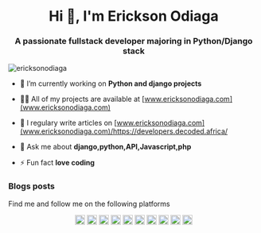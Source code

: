
<h1 align="center">Hi 👋, I'm Erickson Odiaga</h1>
<h3 align="center">A passionate fullstack developer majoring in Python/Django stack</h3>

<p align="left"> <img src="https://komarev.com/ghpvc/?username=ericksonodiaga" alt="ericksonodiaga" /> </p>

- 🔭 I’m currently working on **Python and django projects**

- 👨‍💻 All of my projects are available at [www.ericksonodiaga.com](www.ericksonodiaga.com)

- 📝 I regulary write articles on [www.ericksonodiaga.com](www.ericksonodiaga.com)/https://developers.decoded.africa/

- 💬 Ask me about **django,python,API,Javascript,php**

- ⚡ Fun fact **love coding**

### Blogs posts
Find me and follow me on the following platforms
<!-- BLOG-POST-LIST:START -->
<!-- BLOG-POST-LIST:END -->

<p align="center">
<a href="https://codepen.io/ericksonodiaga" target="blank"><img align="center" src="https://cdn.jsdelivr.net/npm/simple-icons@3.0.1/icons/codepen.svg" alt="ericksonodiaga" height="20" width="20" /></a>
<a href="https://dev.to/ericksonodiaga" target="blank"><img align="center" src="https://cdn.jsdelivr.net/npm/simple-icons@3.0.1/icons/dev-dot-to.svg" alt="ericksonodiaga" height="20" width="20" /></a>
<a href="https://twitter.com/ericksonodiaga" target="blank"><img align="center" src="https://cdn.jsdelivr.net/npm/simple-icons@3.0.1/icons/twitter.svg" alt="ericksonodiaga" height="20" width="20" /></a>
<a href="https://ke.linkedin.com/in/erickson-odiaga-6b1abb154" target="blank"><img align="center" src="https://cdn.jsdelivr.net/npm/simple-icons@3.0.1/icons/linkedin.svg" alt="ericksonodiaga" height="20" width="20" /></a>
<a href="https://stackoverflow.com/users/ericksonodiaga" target="blank"><img align="center" src="https://cdn.jsdelivr.net/npm/simple-icons@3.0.1/icons/stackoverflow.svg" alt="ericksonodiaga" height="20" width="20" /></a>
<a href="https://kaggle.com/ericksonodiaga" target="blank"><img align="center" src="https://cdn.jsdelivr.net/npm/simple-icons@3.0.1/icons/kaggle.svg" alt="ericksonodiaga" height="20" width="20" /></a>
<a href="https://www.facebook.com/odiagaerickson2/" target="blank"><img align="center" src="https://cdn.jsdelivr.net/npm/simple-icons@3.0.1/icons/facebook.svg" alt="ericksonodiaga" height="20" width="20" /></a>
<a href="https://instagram.com/ericksonodiaga" target="blank"><img align="center" src="https://cdn.jsdelivr.net/npm/simple-icons@3.0.1/icons/instagram.svg" alt="ericksonodiaga" height="20" width="20" /></a>
<a href="https://medium.com/@ericksonodiaga" target="blank"><img align="center" src="https://cdn.jsdelivr.net/npm/simple-icons@3.0.1/icons/medium.svg" alt="@ericksonodiaga" height="20" width="20" /></a>
<a href="https://www.youtube.com/c/ericksonodiaga" target="blank"><img align="center" src="https://cdn.jsdelivr.net/npm/simple-icons@3.0.1/icons/youtube.svg" alt="ericksonodiaga" height="20" width="20" /></a>
</p>





<!--
**Ericksonodiaga/ericksonodiaga** is a ✨ _special_ ✨ repository because its `README.md` (this file) appears on your GitHub profile.

Here are some ideas to get you started:

- 🔭 I’m currently working on ...
- 🌱 I’m currently learning ...
- 👯 I’m looking to collaborate on ...
- 🤔 I’m looking for help with ...
- 💬 Ask me about ...
- 📫 How to reach me: ...
- 😄 Pronouns: ...
- ⚡ Fun fact: ...
-->
